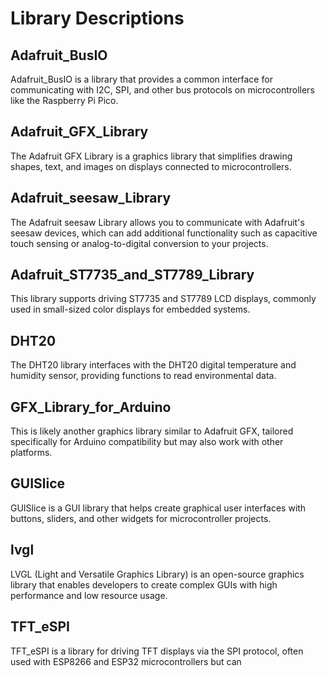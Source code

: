 # Library Descriptions

## Adafruit_BusIO
Adafruit_BusIO is a library that provides a common interface for communicating with I2C, SPI, and other bus protocols on microcontrollers like the Raspberry Pi Pico.

## Adafruit_GFX_Library
The Adafruit GFX Library is a graphics library that simplifies drawing shapes, text, and images on displays connected to microcontrollers.

## Adafruit_seesaw_Library
The Adafruit seesaw Library allows you to communicate with Adafruit's seesaw devices, which can add additional functionality such as capacitive touch sensing or analog-to-digital conversion to your projects.

## Adafruit_ST7735_and_ST7789_Library
This library supports driving ST7735 and ST7789 LCD displays, commonly used in small-sized color displays for embedded systems.

## DHT20
The DHT20 library interfaces with the DHT20 digital temperature and humidity sensor, providing functions to read environmental data.

## GFX_Library_for_Arduino
This is likely another graphics library similar to Adafruit GFX, tailored specifically for Arduino compatibility but may also work with other platforms.

## GUISlice
GUISlice is a GUI library that helps create graphical user interfaces with buttons, sliders, and other widgets for microcontroller projects.

## lvgl
LVGL (Light and Versatile Graphics Library) is an open-source graphics library that enables developers to create complex GUIs with high performance and low resource usage.

## TFT_eSPI
TFT_eSPI is a library for driving TFT displays via the SPI protocol, often used with ESP8266 and ESP32 microcontrollers but can